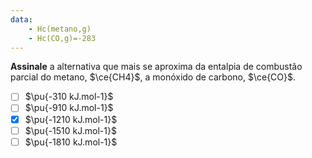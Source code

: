 ```yaml
---
data:
    - Hc(metano,g)
    - Hc(CO,g)=-283
---
```


**Assinale** a alternativa que mais se aproxima da entalpia de combustão parcial do metano, $\ce{CH4}$, a monóxido de carbono, $\ce{CO}$.

- [ ] $\pu{-310 kJ.mol-1}$
- [ ] $\pu{-910 kJ.mol-1}$
- [x] $\pu{-1210 kJ.mol-1}$
- [ ] $\pu{-1510 kJ.mol-1}$
- [ ] $\pu{-1810 kJ.mol-1}$
